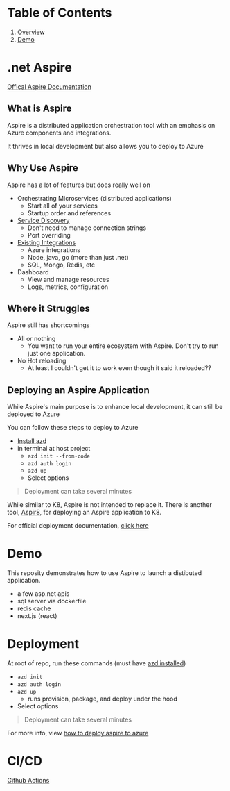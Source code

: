 # Table of Contents
1. [Overview](#overview)
2. [Demo](#demo)

<a id="overview"></a>
# .net Aspire 

[Offical Aspire Documentation](https://learn.microsoft.com/en-us/dotnet/aspire/get-started/aspire-overview)

## What is Aspire

Aspire is a distributed application orchestration tool with an emphasis on Azure components and integrations. 

It thrives in local development but also allows you to deploy to Azure

## Why Use Aspire

Aspire has a lot of features but does really well on

- Orchestrating Microservices (distributed applications)
    - Start all of your services 
    - Startup order and references
- [Service Discovery](https://learn.microsoft.com/en-us/dotnet/aspire/service-discovery/overview)
    - Don't need to manage connection strings
    - Port overriding 
- [Existing Integrations](https://learn.microsoft.com/en-us/dotnet/aspire/fundamentals/integrations-overview)
    - Azure integrations 
    - Node, java, go (more than just .net)
    - SQL, Mongo, Redis, etc
- Dashboard 
    - View and manage resources
    - Logs, metrics, configuration


## Where it Struggles 

Aspire still has shortcomings 

- All or nothing 
    - You want to run your entire ecosystem with Aspire. Don't try to run just one application.
- No Hot reloading 
    - At least I couldn't get it to work even though it said it reloaded??
    

## Deploying an Aspire Application

While Aspire's main purpose is to enhance local development, it can still be deployed to Azure 

You can follow these steps to deploy to Azure 
- [Install azd](https://learn.microsoft.com/en-us/azure/developer/azure-developer-cli/install-azd?tabs=winget-windows%2Cbrew-mac%2Cscript-linux&pivots=os-windows)
- in terminal at host project
    - `azd init --from-code`
    - `azd auth login`
    - `azd up`
    - Select options 

> Deployment can take several minutes

While similar to K8, Aspire is not intended to replace it. There is another tool, [Aspir8](https://learn.microsoft.com/en-us/dotnet/aspire/deployment/overview#deploy-to-kubernetes), for deploying an Aspire application to K8. 

For official deployment documentation, [click here](https://learn.microsoft.com/en-us/dotnet/aspire/deployment/azure/aca-deployment)


<a id="demo"></a>
# Demo

This reposity demonstrates how to use Aspire to launch a distibuted application. 

- a few asp.net apis
- sql server via dockerfile 
- redis cache
- next.js (react)

# Deployment 
At root of repo, run these commands (must have [azd installed](https://learn.microsoft.com/en-us/azure/developer/azure-developer-cli/install-azd?tabs=winget-windows%2Cbrew-mac%2Cscript-linux&pivots=os-windows))

- `azd init`
- `azd auth login`
- `azd up`
    - runs provision, package, and deploy under the hood 
- Select options 

> Deployment can take several minutes

For more info, view [how to deploy aspire to azure](https://learn.microsoft.com/en-us/dotnet/aspire/deployment/azure/aca-deployment)


# CI/CD
[Github Actions](https://learn.microsoft.com/en-us/dotnet/aspire/deployment/azure/aca-deployment-github-actions?tabs=windows&pivots=github-actions)